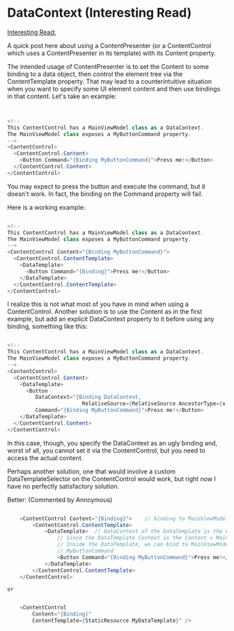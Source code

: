 DataContext (Interesting Read)
====

[Interesting Read:](https://siderite.blogspot.com/2011/06/contentcontrol-and-contentpresenter-do.html)

A quick post here about using a ContentPresenter (or a ContentControl which uses a 
ContentPresenter in its template) with its Content property. 

The intended usage of ContentPresenter is to set the Content to some binding to a data object, then control the element tree via the ContentTemplate property. That may lead to a counterintuitive situation when you want to specify some UI element content and then use bindings in that content. Let's take an example:

```csharp


<!-- 
This ContentControl has a MainViewModel class as a DataContext.
The MainViewModel class exposes a MyButtonCommand property.
-->
<ContentControl>
  <ContentControl.Content>
    <Button Command="{Binding MyButtonCommand}">Press me!</Button>
  </ContentControl.Content>
</ContentControl>
```

You may expect to press the button and execute the command, but it doesn't work. 
In fact, the binding on the Command property will fail.

Here is a working example:

```csharp

<!-- 
This ContentControl has a MainViewModel class as a DataContext.
The MainViewModel class exposes a MyButtonCommand property.
-->
<ContentControl Content="{Binding MyButtonCommand}">
  <ContentControl.ContentTemplate>
    <DataTemplate>
      <Button Command="{Binding}">Press me!</Button>
    </DataTemplate>
  </ContentControl.ContentTemplate>
</ContentControl>
```

I realize this is not what most of you have in mind when using a ContentControl. 
Another solution is to use the Content as in the first example, but add an explicit 
DataContext property to it before using any binding, something like this:

```C#

<!-- 
This ContentControl has a MainViewModel class as a DataContext.
The MainViewModel class exposes a MyButtonCommand property.
-->
<ContentControl>
  <ContentControl.Content>
    <DataTemplate>
      <Button 
         DataContext="{Binding DataContext,
                        RelativeSource={RelativeSource AncestorType={x:Type ContentControl}}}"
         Command="{Binding MyButtonCommand}">Press me!</Button>
    </DataTemplate>
  </ContentControl.Content>
</ContentControl>
```

In this case, though, you specify the DataContext as an ugly binding and, worst of all, 
you cannot set it via the ContentControl, but you need to access the actual content.

Perhaps another solution, one that would involve a custom DataTemplateSelector on the 
ContentControl would work, but right now I have no perfectly satisfactory solution.


Better: (Commented by Annoymous)

```csharp

    <ContentControl Content="{Binding}">    // binding to MainViewModel
        <ContentControl.ContentTemplate>
            <DataTemplate>  // DataContext of the DataTemplate is the Control.Conent!!!
                // Since the DataTemplate Context is the Content = MainViewModel
                // Inside the DataTemplate, we can bind to MainViewModel's
                // MyButtonCommand
                <Button Command="{Binding MyButtonCommand}">Press me!</Button>
            </DataTemplate>
        </ContentControl.ContentTemplate>
    </ContentControl>
```

    or

```csharp

    <ContentControl 
        Content="{Binding}"
        ContentTemplate={StaticResource MyDataTemplate}" />
```
